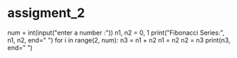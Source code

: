 # assigment_2
num = int(input("enter a number :"))
n1, n2 = 0, 1
print("Fibonacci Series:", n1, n2, end=" ")
for i in range(2, num):
    n3 = n1 + n2
    n1 = n2
    n2 = n3
    print(n3, end=" ")
